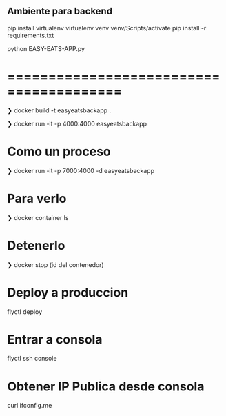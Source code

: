 ## Ambiente para backend
pip install virtualenv
virtualenv venv
venv/Scripts/activate
pip install -r requirements.txt

python EASY-EATS-APP.py

# ========================================

❯ docker build -t easyeatsbackapp .

❯ docker run -it -p 4000:4000 easyeatsbackapp

# Como un proceso
❯ docker run -it -p 7000:4000 -d easyeatsbackapp

# Para verlo
❯ docker container ls

# Detenerlo
❯ docker stop (id del contenedor)

# Deploy a produccion
flyctl deploy

# Entrar a consola 
flyctl ssh console

# Obtener IP Publica desde consola
curl ifconfig.me
